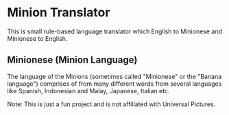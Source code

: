 # Minion Translator

This is small rule-based language translator which English to Minionese and Minionese to English.

Minionese (Minion Language)
---------------------------
The language of the Minions (sometimes called "Minionese" or the "Banana language") comprises of from many different words from several languages like Spanish, Indonesian and Malay, Japanese, Italian etc.



Note: This is just a fun project and is not  affiliated with Universal Pictures.
